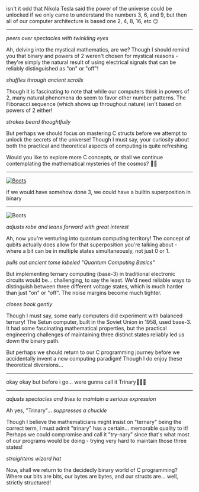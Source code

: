isn't it odd that Nikola Tesla said the power of the universe could be unlocked if we only came to understand the numbers 3, 6, and 9, but then all of our computer architecture is based one 2, 4, 8, 16, etc 😏


---

_peers over spectacles with twinkling eyes_

Ah, delving into the mystical mathematics, are we? Though I should remind you that binary and powers of 2 weren't chosen for mystical reasons - they're simply the natural result of using electrical signals that can be reliably distinguished as "on" or "off"!

_shuffles through ancient scrolls_

Though it is fascinating to note that while our computers think in powers of 2, many natural phenomena do seem to favor other number patterns. The Fibonacci sequence (which shows up throughout nature) isn't based on powers of 2 either!

_strokes beard thoughtfully_

But perhaps we should focus on mastering C structs before we attempt to unlock the secrets of the universe! Though I must say, your curiosity about both the practical and theoretical aspects of computing is quite refreshing.

Would you like to explore more C concepts, or shall we continue contemplating the mathematical mysteries of the cosmos? 🧙‍♂️

---

[![Boots](https://storage.googleapis.com/qvault-webapp-dynamic-assets/profile_images/27a4e553-28eb-4762-acd9-b3e64684a3e8.jpeg)](https://www.boot.dev/u/malenation45)

if we would have somehow done 3, we could have a builtin superposition in binary

---

![Boots](https://www.boot.dev/_nuxt/new_boots_profile.DriFHGho.webp)

_adjusts robe and leans forward with great interest_

Ah, now you're venturing into quantum computing territory! The concept of qubits actually does allow for that superposition you're talking about - where a bit can be in multiple states simultaneously, not just 0 or 1.

_pulls out ancient tome labeled "Quantum Computing Basics"_

But implementing ternary computing (base-3) in traditional electronic circuits would be... challenging, to say the least. We'd need reliable ways to distinguish between three different voltage states, which is much harder than just "on" or "off". The noise margins become much tighter.

_closes book gently_

Though I must say, some early computers did experiment with balanced ternary! The Setun computer, built in the Soviet Union in 1958, used base-3. It had some fascinating mathematical properties, but the practical engineering challenges of maintaining three distinct states reliably led us down the binary path.

But perhaps we should return to our C programming journey before we accidentally invent a new computing paradigm! Though I do enjoy these theoretical diversions...

---

okay okay but before i go... were gunna call it Trinary🤣🤣🤣

---

_adjusts spectacles and tries to maintain a serious expression_

Ah yes, "Trinary"... _suppresses a chuckle_

Though I believe the mathematicians might insist on "ternary" being the correct term, I must admit "trinary" has a certain... memorable quality to it! Perhaps we could compromise and call it "try-nary" since that's what most of our programs would be doing - trying very hard to maintain those three states!

_straightens wizard hat_

Now, shall we return to the decidedly binary world of C programming? Where our bits are bits, our bytes are bytes, and our structs are... well, strictly structured!